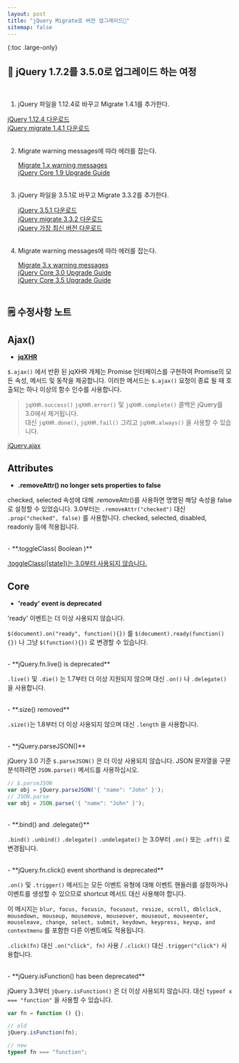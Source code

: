 ```yaml
---
layout: post
title: "jQuery Migrate로 버전 업그레이드🐡"
sitemap: false
---
```


{:toc .large-only}

## 🚃 jQuery 1.7.2를 3.5.0로 업그레이드 하는 여정

<br/>

1. jQuery 파일을 1.12.4로 바꾸고 Migrate 1.4.1를 추가한다.

[jQuery 1.12.4 다운로드](https://blog.jquery.com/2016/05/20/jquery-1-12-4-and-2-2-4-released/)<br/>
[jQuery migrate 1.4.1 다운로드](https://code.jquery.com/jquery/#jquery-migrate-all)
<br/><br/>

2. Migrate warning messages에 따라 에러를 잡는다.

   [Migrate 1.x warning messages](https://github.com/jquery/jquery-migrate/blob/1.x-stable/warnings.md)<br/>
   [jQuery Core 1.9 Upgrade Guide](https://jquery.com/upgrade-guide/1.9/)
   <br/><br/>

3. jQuery 파일을 3.5.1로 바꾸고 Migrate 3.3.2를 추가한다.

   [jQuery 3.5.1 다운로드](https://blog.jquery.com/2020/05/04/jquery-3-5-1-released-fixing-a-regression/)<br/>
   [jQuery migrate 3.3.2 다운로드](https://github.com/jquery/jquery-migrate/#download)<br/>
   [jQuery 가장 최신 버전 다운로드](https://jquery.com/download/)
   <br/><br/>

4. Migrate warning messages에 따라 에러를 잡는다.

   [Migrate 3.x warning messages](https://github.com/jquery/jquery-migrate/blob/master/warnings.md)<br/>
   [jQuery Core 3.0 Upgrade Guide](https://jquery.com/upgrade-guide/3.0/)<br/>
   [jQuery Core 3.5 Upgrade Guide](https://jquery.com/upgrade-guide/3.5/)
   <br/><br/>

## 🗒 수정사항 노트

## Ajax()

- [**jqXHR**](https://jquery.com/upgrade-guide/3.0/#ajax)

`$.ajax()` 에서 반환 된 jqXHR 개체는 Promise 인터페이스를 구현하여 Promise의 모든 속성, 메서드 및 동작을 제공합니다.
이러한 메서드는 `$.ajax()` 요청이 종료 될 때 호출되는 하나 이상의 함수 인수를 사용합니다.

> `jqXHR.success()` `jqXHR.error()` 및 `jqXHR.complete()` 콜백은 jQuery를 3.0에서 제거됩니다.<br/>대신 `jqXHR.done()`, `jqXHR.fail()` 그리고 `jqXHR.always()` 을 사용할 수 있습니다.

[jQuery.ajax](https://api.jquery.com/jQuery.ajax/)

## Attributes

- **.removeAttr() no longer sets properties to false**

checked, selected 속성에 대해 .removeAttr()를 사용하면 명명된 해당 속성을 false로 설정할 수 있었습니다.
3.0부터는 `.removeAttr("checked")` 대신 `.prop("checked", false)` 를 사용합니다.
checked, selected, disabled, readonly 등에 적용됩니다.

<br/>
- **.toggleClass( Boolean )**

[.toggleClass([state])는 3.0부터 사용되지 않습니다.](https://api.jquery.com/toggleclass/#toggleClass2)

## Core

- **'ready' event is deprecated**

'ready' 이벤트는 더 이상 사용되지 않습니다.

`$(document).on("ready", function(){})` 를 `$(document).ready(function(){})` 나 그냥 `$(function(){})` 로 변경할 수 있습니다.

<br/>
- **jQuery.fn.live() is deprecated**

`.live()` 및 `.die()` 는 1.7부터 더 이상 지원되지 않으며 대신 `.on()` 나 `.delegate()` 을 사용합니다.

<br/>
- **.size() removed**

`.size()`는 1.8부터 더 이상 사용되지 않으며 대신 `.length` 을 사용합니다.

<br/>
- **jQuery.parseJSON()**

jQuery 3.0 기준 `$.parseJSON()` 은 더 이상 사용되지 않습니다. JSON 문자열을 구문 분석하려면 `JSON.parse()` 메서드를 사용하십시오.

```js
// $.parseJSON
var obj = jQuery.parseJSON('{ "name": "John" }');
// JSON.parse
var obj = JSON.parse('{ "name": "John" }');
```

<br/>
- **.bind() and .delegate()**

`.bind()` `.unbind()` `.delegate()` `.undelegate()` 는 3.0부터 `.on()` 또는 `.off()` 로 변경됩니다.

<br/>
- **jQuery.fn.click() event shorthand is deprecated**

`.on()` 및 `.trigger()` 메서드는 모든 이벤트 유형에 대해 이벤트 핸들러를 설정하거나 이벤트를 생성할 수 있으므로 shortcut 메서드 대신 사용해야 합니다.

이 메시지는 `blur, focus, focusin, focusout, resize, scroll, dblclick, mousedown, mouseup, mousemove, mouseover, mouseout, mouseenter, mouseleave, change, select, submit, keydown, keypress, keyup, and contextmenu` 를 포함한 다른 이벤트에도 적용됩니다.

`.click(fn)` 대신 `.on("click", fn)` 사용 / `.click()` 대신 `.trigger("click")` 사용합니다.

<br/>
- **jQuery.isFunction() has been deprecated**

jQuery 3.3부터 `jQuery.isFunction()` 은 더 이상 사용되지 않습니다. 대신 `typeof x === "function"` 을 사용할 수 있습니다.

```js
var fn = function () {};

// old
jQuery.isFunction(fn);

// new
typeof fn === "function";
```
